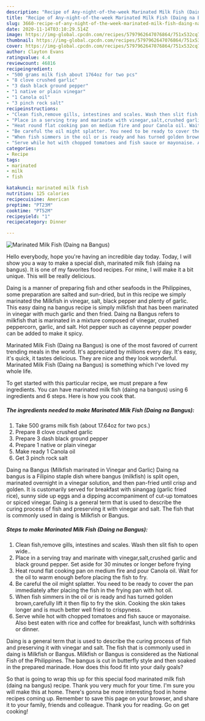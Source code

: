 ```yaml
---
description: "Recipe of Any-night-of-the-week Marinated Milk Fish (Daing na Bangus)"
title: "Recipe of Any-night-of-the-week Marinated Milk Fish (Daing na Bangus)"
slug: 3660-recipe-of-any-night-of-the-week-marinated-milk-fish-daing-na-bangus
date: 2020-11-14T03:10:29.514Z
image: https://img-global.cpcdn.com/recipes/5797962647076864/751x532cq70/marinated-milk-fish-daing-na-bangus-recipe-main-photo.jpg
thumbnail: https://img-global.cpcdn.com/recipes/5797962647076864/751x532cq70/marinated-milk-fish-daing-na-bangus-recipe-main-photo.jpg
cover: https://img-global.cpcdn.com/recipes/5797962647076864/751x532cq70/marinated-milk-fish-daing-na-bangus-recipe-main-photo.jpg
author: Clayton Evans
ratingvalue: 4.4
reviewcount: 46816
recipeingredient:
- "500 grams milk fish about 1764oz for two pcs"
- "8 clove crushed garlic"
- "3 dash black ground pepper"
- "1 native or plain vinegar"
- "1 Canola oil"
- "3 pinch rock salt"
recipeinstructions:
- "Clean fish,remove gills, intestines and scales. Wash then slit fish to open wide.."
- "Place in a serving tray and marinate with vinegar,salt,crushed garlic and black ground pepper. Set aside for 30 minutes or longer before frying"
- "Heat round flat cooking pan on medium fire and pour Canola oil. Wait for the oil to warm enough before placing the fish to fry."
- "Be careful the oil might splatter. You need to be ready to cover the pan immediately after placing the fish in the frying pan with hot oil."
- "When fish simmers in the oil or is ready and has turned golden brown,carefully lift it then flip to fry the skin. Cooking the skin takes longer and is much better well fried to crispyness."
- "Serve while hot with chopped tomatoes and fish sauce or mayonaise. Also best eaten with rice and coffee for breakfast, lunch with softdrinks or dinner."
categories:
- Recipe
tags:
- marinated
- milk
- fish

katakunci: marinated milk fish 
nutrition: 125 calories
recipecuisine: American
preptime: "PT23M"
cooktime: "PT52M"
recipeyield: "1"
recipecategory: Dinner

---
```



![Marinated Milk Fish (Daing na Bangus)](https://img-global.cpcdn.com/recipes/5797962647076864/751x532cq70/marinated-milk-fish-daing-na-bangus-recipe-main-photo.jpg)

Hello everybody, hope you're having an incredible day today. Today, I will show you a way to make a special dish, marinated milk fish (daing na bangus). It is one of my favorites food recipes. For mine, I will make it a bit unique. This will be really delicious.

Daing is a manner of preparing fish and other seafoods in the Philippines, some preparation are salted and sun-dried, but in this recipe we simply marinated the Milkfish in vinegar, salt, black pepper and plenty of garlic. This easy daing na bangus recipe is simply milkfish that has been marinated in vinegar with much garlic and then fried. Daing na Bangus refers to milkfish that is marinated in a mixture composed of vinegar, crushed peppercorn, garlic, and salt. Hot pepper such as cayenne pepper powder can be added to make it spicy.

Marinated Milk Fish (Daing na Bangus) is one of the most favored of current trending meals in the world. It's appreciated by millions every day. It's easy, it's quick, it tastes delicious. They are nice and they look wonderful. Marinated Milk Fish (Daing na Bangus) is something which I've loved my whole life.


To get started with this particular recipe, we must prepare a few ingredients. You can have marinated milk fish (daing na bangus) using 6 ingredients and 6 steps. Here is how you cook that.

<!--inarticleads1-->

##### The ingredients needed to make Marinated Milk Fish (Daing na Bangus):

1. Take 500 grams milk fish (about 17.64oz for two pcs.)
1. Prepare 8 clove crushed garlic
1. Prepare 3 dash black ground pepper
1. Prepare 1 native or plain vinegar
1. Make ready 1 Canola oil
1. Get 3 pinch rock salt


Daing na Bangus (Milkfish marinated in Vinegar and Garlic) Daing na bangus is a Filipino staple dish where bangus (milkfish) is split open, marinated overnight in a vinegar solution, and then pan-fried until crisp and golden. It is customarily served for breakfast with sinangag (garlic fried rice), sunny side up eggs and a dipping accompaniment of cut-up tomatoes or spiced vinegar. Daing is a general term that is used to describe the curing process of fish and preserving it with vinegar and salt. The fish that is commonly used in daing is Milkfish or Bangus. 

<!--inarticleads2-->

##### Steps to make Marinated Milk Fish (Daing na Bangus):

1. Clean fish,remove gills, intestines and scales. Wash then slit fish to open wide..
1. Place in a serving tray and marinate with vinegar,salt,crushed garlic and black ground pepper. Set aside for 30 minutes or longer before frying
1. Heat round flat cooking pan on medium fire and pour Canola oil. Wait for the oil to warm enough before placing the fish to fry.
1. Be careful the oil might splatter. You need to be ready to cover the pan immediately after placing the fish in the frying pan with hot oil.
1. When fish simmers in the oil or is ready and has turned golden brown,carefully lift it then flip to fry the skin. Cooking the skin takes longer and is much better well fried to crispyness.
1. Serve while hot with chopped tomatoes and fish sauce or mayonaise. Also best eaten with rice and coffee for breakfast, lunch with softdrinks or dinner.


Daing is a general term that is used to describe the curing process of fish and preserving it with vinegar and salt. The fish that is commonly used in daing is Milkfish or Bangus. Milkfish or Bangus is considered as the National Fish of the Philippines. The bangus is cut in butterfly style and then soaked in the prepared marinade. How does this food fit into your daily goals? 

So that is going to wrap this up for this special food marinated milk fish (daing na bangus) recipe. Thank you very much for your time. I'm sure you will make this at home. There's gonna be more interesting food in home recipes coming up. Remember to save this page on your browser, and share it to your family, friends and colleague. Thank you for reading. Go on get cooking!

